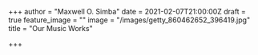 +++
author = "Maxwell O. Simba"
date = 2021-02-07T21:00:00Z
draft = true
feature_image = ""
image = "/images/getty_860462652_396419.jpg"
title = "Our Music Works"

+++

